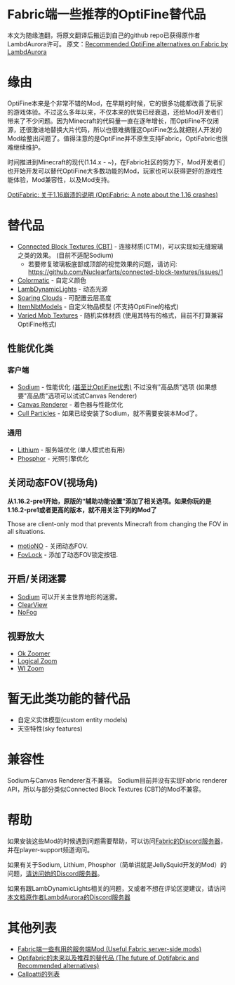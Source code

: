 # Fabric端一些推荐的OptiFine替代品
本文为随缘渣翻，将原文翻译后搬运到自己的github repo已获得原作者LambdAurora许可。
原文：[Recommended OptiFine alternatives on Fabric by LambdAurora](https://gist.github.com/LambdAurora/1f6a4a99af374ce500f250c6b42e8754)

# 缘由

OptiFine本来是个非常不错的Mod，在早期的时候，它的很多功能都改善了玩家的游戏体验。不过这么多年以来，不仅本来的优势已经衰退，还给Mod开发者们带来了不少问题。因为Minecraft的代码量一直在逐年增长，而OptiFine不仅闭源，还很激进地替换大片代码，所以也很难搞懂这OptiFine怎么就把别人开发的Mod给整出问题了。值得注意的是OptiFine并不原生支持Fabric，OptiFabric也很难继续维护。

时间推进到Minecraft的现代(1.14.x - ~)，在Fabric社区的努力下，Mod开发者们也开始开发可以替代OptiFine大多数功能的Mod，玩家也可以获得更好的游戏性能体验，Mod兼容性，以及Mod支持。

[OptiFabric: 关于1.16崩溃的说明 (OptiFabric: A note about the 1.16 crashes)](https://github.com/modmuss50/OptiFabric/issues/242)

# 替代品

- [Connected Block Textures (CBT)](https://www.curseforge.com/minecraft/mc-mods/connected-block-textures) - 连接材质(CTM)，可以实现如无缝玻璃之类的效果。 (目前不适配Sodium)
  - 若要修复玻璃板底部或顶部的视觉效果的问题，请访问: https://github.com/Nuclearfarts/connected-block-textures/issues/1
- [Colormatic](https://www.curseforge.com/minecraft/mc-mods/colormatic) - 自定义颜色
- [LambDynamicLights](https://www.curseforge.com/minecraft/mc-mods/lambdynamiclights) - 动态光源
- [Soaring Clouds](https://www.curseforge.com/minecraft/mc-mods/soaring-clouds) - 可配置云层高度
- [ItemNbtModels](https://github.com/Linguardium/ItemNbtModels) - 自定义物品模型 (不支持OptiFine的格式)
- [Varied Mob Textures](https://www.curseforge.com/minecraft/mc-mods/varied-mob-textures) - 随机实体材质 (使用其特有的格式，目前不打算兼容OptiFine格式)

## 性能优化类

### 客户端

- [Sodium](https://www.curseforge.com/minecraft/mc-mods/sodium) - 性能优化 [(甚至比OptiFine优秀)](https://youtu.be/0fAB6pJK6U4) 不过没有"高品质"选项 (如果想要"高品质"选项可以试试Canvas Renderer)
- [Canvas Renderer](https://www.curseforge.com/minecraft/mc-mods/canvas-renderer) - 着色器与性能优化
- [Cull Particles](https://www.curseforge.com/minecraft/mc-mods/cull-particles-fabric) - 如果已经安装了Sodium，就不需要安装本Mod了。

### 通用

- [Lithium](https://www.curseforge.com/minecraft/mc-mods/lithium) - 服务端优化 (单人模式也有用)
- [Phosphor](https://www.curseforge.com/minecraft/mc-mods/phosphor) - 光照引擎优化

## 关闭动态FOV(视场角)

**从1.16.2-pre1开始，原版的“辅助功能设置”添加了相关选项。如果你玩的是1.16.2-pre1或者更高的版本，就不用关注下列的Mod了**

Those are client-only mod that prevents Minecraft from changing the FOV in all situations.

- [motioNO](https://www.curseforge.com/minecraft/mc-mods/motiono) - 关闭动态FOV.
- [FovLock](https://github.com/ChloeDawn/FovLock) - 添加了动态FOV锁定按钮.

## 开启/关闭迷雾

- [Sodium](https://www.curseforge.com/minecraft/mc-mods/sodium) 可以开关主世界地形的迷雾。
- [ClearView](https://www.curseforge.com/minecraft/mc-mods/clearview)
- [NoFog](https://www.curseforge.com/minecraft/mc-mods/nofog)

## 视野放大

- [Ok Zoomer](https://www.curseforge.com/minecraft/mc-mods/ok-zoomer)
- [Logical Zoom](https://www.curseforge.com/minecraft/mc-mods/logical-zoom)
- [WI Zoom](https://www.curseforge.com/minecraft/mc-mods/wi-zoom)

# 暂无此类功能的替代品

- 自定义实体模型(custom entity models)
- 天空特性(sky features)

# 兼容性

Sodium与Canvas Renderer互不兼容。
Sodium目前并没有实现Fabric renderer API，所以与部分类似Connected Block Textures (CBT)的Mod不兼容。

# 帮助

如果安装这些Mod的时候遇到问题需要帮助，可以访问[Fabric的Discord服务器](https://discord.gg/v6v4pMv)，并在player-support频道询问。

如果有关于Sodium, Lithium, Phosphor（简单讲就是JellySquid开发的Mod）的问题，[请访问她的Discord服务器](https://jellysquid.me/discord)。

如果有跟LambDynamicLights相关的问题，又或者不想在评论区提建议，请访问[本文档原作者LambdAurora的Discord服务器](https://discord.gg/abEbzzv)

# 其他列表

 - [Fabric端一些有用的服务端Mod (Useful Fabric server-side mods)](https://gist.github.com/comp500/12417ee3685f6204362e933c9bcde603)
 - [Optifabric的未来以及推荐的替代品 (The future of Optifabric and Recommended alternatives)](https://gist.github.com/modmuss50/deff1658c4550ca8b16cb5d40ceaa468)
 - [Calloatti的列表](https://gist.github.com/calloatti/6220c04e136d329298fd35066dfcc9b0)